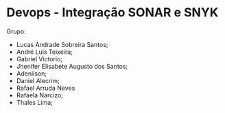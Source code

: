 # Devops - Integração SONAR e SNYK

Grupo: 
  - Lucas Andrade Sobreira Santos;
  - André Luis Teixeira;
  - Gabriel Victorio;
  - Jhenifer Elisabete Augusto dos Santos;
  - Adenilson;
  - Daniel Alecrim;
  - Rafael Arruda Neves
  - Rafaela Narcizo;
  - Thales Lima; 

